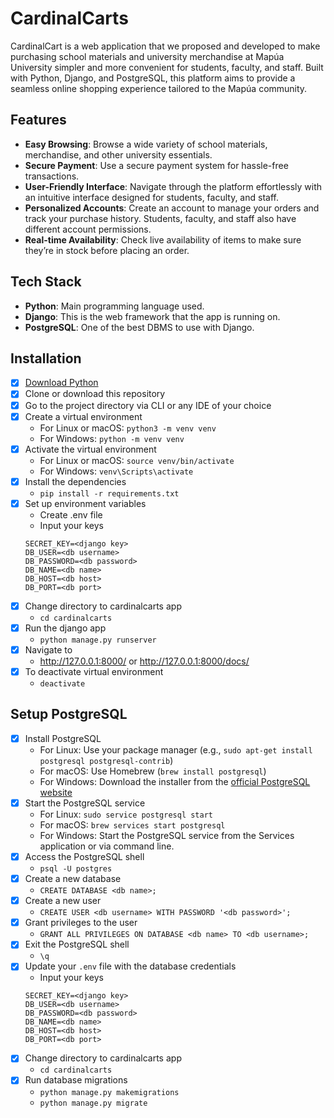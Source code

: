 # CardinalCarts

CardinalCart is a web application that we proposed and developed to make purchasing school materials and university merchandise at Mapúa University simpler and more convenient for students, faculty, and staff. Built with Python, Django, and PostgreSQL, this platform aims to provide a seamless online shopping experience tailored to the Mapúa community.

## Features

- **Easy Browsing**: Browse a wide variety of school materials, merchandise, and other university essentials.
- **Secure Payment**: Use a secure payment system for hassle-free transactions.
- **User-Friendly Interface**: Navigate through the platform effortlessly with an intuitive interface designed for students, faculty, and staff.
- **Personalized Accounts**: Create an account to manage your orders and track your purchase history. Students, faculty, and staff also have different account permissions.
- **Real-time Availability**: Check live availability of items to make sure they’re in stock before placing an order.

## Tech Stack

- **Python**: Main programming language used.
- **Django**: This is the web framework that the app is running on.
- **PostgreSQL**: One of the best DBMS to use with Django.

## Installation

- [X]  [Download Python](https://www.python.org/downloads/release/python-3130/)
- [X]  Clone or download this repository
- [X]  Go to the project directory via CLI or any IDE of your choice
- [X]  Create a virtual environment
    - For Linux or macOS: `python3 -m venv venv`
    - For Windows: `python -m venv venv`
- [X]  Activate the virtual environment
    - For Linux or macOS: `source venv/bin/activate`
    - For Windows: `venv\Scripts\activate`
- [X]  Install the dependencies
    - `pip install -r requirements.txt`
- [X]  Set up environment variables
    - Create .env file
    - Input your keys
    ```
    SECRET_KEY=<django key>
    DB_USER=<db username>
    DB_PASSWORD=<db password>
    DB_NAME=<db name>
    DB_HOST=<db host>
    DB_PORT=<db port>
    ```
- [X]  Change directory to cardinalcarts app
    - `cd cardinalcarts`
- [X]  Run the django app
    - `python manage.py runserver`
- [X]  Navigate to
    - http://127.0.0.1:8000/ or http://127.0.0.1:8000/docs/
- [X]  To deactivate virtual environment
    - `deactivate`

## Setup PostgreSQL

- [X]  Install PostgreSQL
    - For Linux: Use your package manager (e.g., `sudo apt-get install postgresql postgresql-contrib`)
    - For macOS: Use Homebrew (`brew install postgresql`)
    - For Windows: Download the installer from the [official PostgreSQL website](https://www.postgresql.org/download/windows/)
- [X]  Start the PostgreSQL service
    - For Linux: `sudo service postgresql start`
    - For macOS: `brew services start postgresql`
    - For Windows: Start the PostgreSQL service from the Services application or via command line.
- [X]  Access the PostgreSQL shell
    - `psql -U postgres`
- [X]  Create a new database
    - `CREATE DATABASE <db name>;`
- [X]  Create a new user
    - `CREATE USER <db username> WITH PASSWORD '<db password>';`
- [X]  Grant privileges to the user
    - `GRANT ALL PRIVILEGES ON DATABASE <db name> TO <db username>;`
- [X]  Exit the PostgreSQL shell
    - `\q`
- [X]  Update your `.env` file with the database credentials
    - Input your keys
    ```
    SECRET_KEY=<django key>
    DB_USER=<db username>
    DB_PASSWORD=<db password>
    DB_NAME=<db name>
    DB_HOST=<db host>
    DB_PORT=<db port>
    ```
- [X]  Change directory to cardinalcarts app
    - `cd cardinalcarts`
- [X]  Run database migrations
    - `python manage.py makemigrations`
    - `python manage.py migrate`